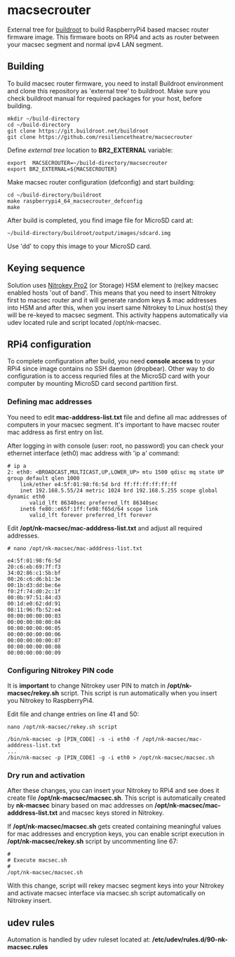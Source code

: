 # macsecrouter

External tree for [buildroot](https://buildroot.org) to build RaspberryPi4 based macsec router firmware image. This firmware boots on RPi4 and acts as router between your macsec segment and normal ipv4 LAN segment.

## Building

To build macsec router firmware, you need to install Buildroot environment and clone this repository as 'external tree' to buildroot. Make sure you check buildroot manual for required packages for your host, before building.

```
mkdir ~/build-directory
cd ~/build-directory
git clone https://git.buildroot.net/buildroot
git clone https://github.com/resiliencetheatre/macsecrouter
```

Define _external tree_ location to **BR2_EXTERNAL** variable:

```
export  MACSECROUTER=~/build-directory/macsecrouter
export BR2_EXTERNAL=${MACSECROUTER}
```

Make macsec router configuration (defconfig) and start building:

```
cd ~/build-directory/buildroot
make raspberrypi4_64_macsecrouter_defconfig
make
```

After build is completed, you find image file for MicroSD card at:

```
~/build-directory/buildroot/output/images/sdcard.img
```

Use 'dd' to copy this image to your MicroSD card.

## Keying sequence

Solution uses [Nitrokey Pro2](https://shop.nitrokey.com/shop/product/nkpr2-nitrokey-pro-2-3) (or Storage) HSM element to (re)key macsec enabled hosts 'out of band'. This means that you need to insert Nitrokey first to macsec router and it will generate random keys & mac addresses into HSM and after this, when you insert same Nitrokey to Linux host(s) they will be re-keyed to macsec segment. This activity happens automatically via udev located rule and script located /opt/nk-macsec.

## RPi4 configuration

To complete configuration after build, you need **console access** to your RPi4 since image contains no SSH daemon (dropbear). Other way to do configuration is to access requried files at the MicroSD card with your computer by mounting MicroSD card second partition first. 

### Defining mac addresses

You need to edit **mac-adddress-list.txt** file and define all mac addresses of computers in your macsec segment. It's important to have macsec router mac address as first entry on list. 

After logging in with console (user: root, no password) you can check your ethernet interface (eth0) mac address with 'ip a' command:

```
# ip a
2: eth0: <BROADCAST,MULTICAST,UP,LOWER_UP> mtu 1500 qdisc mq state UP group default qlen 1000
    link/ether e4:5f:01:98:f6:5d brd ff:ff:ff:ff:ff:ff
    inet 192.168.5.55/24 metric 1024 brd 192.168.5.255 scope global dynamic eth0
       valid_lft 86340sec preferred_lft 86340sec
    inet6 fe80::e65f:1ff:fe98:f65d/64 scope link 
       valid_lft forever preferred_lft forever
```

Edit **/opt/nk-macsec/mac-adddress-list.txt** and adjust all required addresses.

```
# nano /opt/nk-macsec/mac-adddress-list.txt

e4:5f:01:98:f6:5d
20:c6:eb:69:7f:f3
34:02:86:c1:5b:bf
00:26:c6:d6:b1:3e
00:1b:d3:dd:be:6e
f0:2f:74:d0:2c:1f
00:0b:97:51:84:d3
00:1d:e0:62:dd:91
08:11:96:fb:52:e4
00:00:00:00:00:03
00:00:00:00:00:04
00:00:00:00:00:05
00:00:00:00:00:06 
00:00:00:00:00:07
00:00:00:00:00:08 
00:00:00:00:00:09
```

### Configuring Nitrokey PIN code

It is **important** to change Nitrokey user PIN to match in **/opt/nk-macsec/rekey.sh** script. This script is run automatically when you insert you Nitrokey to RaspberryPi4. 

Edit file and change entries on line 41 and 50:

```
nano /opt/nk-macsec/rekey.sh script

/bin/nk-macsec -p [PIN_CODE] -s -i eth0 -f /opt/nk-macsec/mac-adddress-list.txt
...
/bin/nk-macsec -p [PIN_CODE] -g -i eth0 > /opt/nk-macsec/macsec.sh
```

### Dry run and activation

After these changes, you can insert your Nitrokey to RPi4 and see does it create file **/opt/nk-macsec/macsec.sh**. This script is automatically created by **nk-macsec** binary based on mac addresses on **/opt/nk-macsec/mac-adddress-list.txt** and macsec keys stored in Nitrokey.

If **/opt/nk-macsec/macsec.sh** gets created containing meaningful values for mac addresses and encryption keys, you can enable script execution in **/opt/nk-macsec/rekey.sh** script by uncommenting line 67:

```
#
# Execute macsec.sh
#
/opt/nk-macsec/macsec.sh
```

With this change, script will rekey macsec segment keys into your Nitrokey and activate macsec interface via macsec.sh script automatically on Nitrokey insert. 

## udev rules

Automation is handled by udev ruleset located at: **/etc/udev/rules.d/90-nk-macsec.rules**











